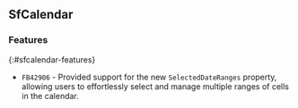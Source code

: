## SfCalendar

### Features
{:#sfcalendar-features}

- `FB42906` - Provided support for the new `SelectedDateRanges` property, allowing users to effortlessly select and manage multiple ranges of cells in the calendar.